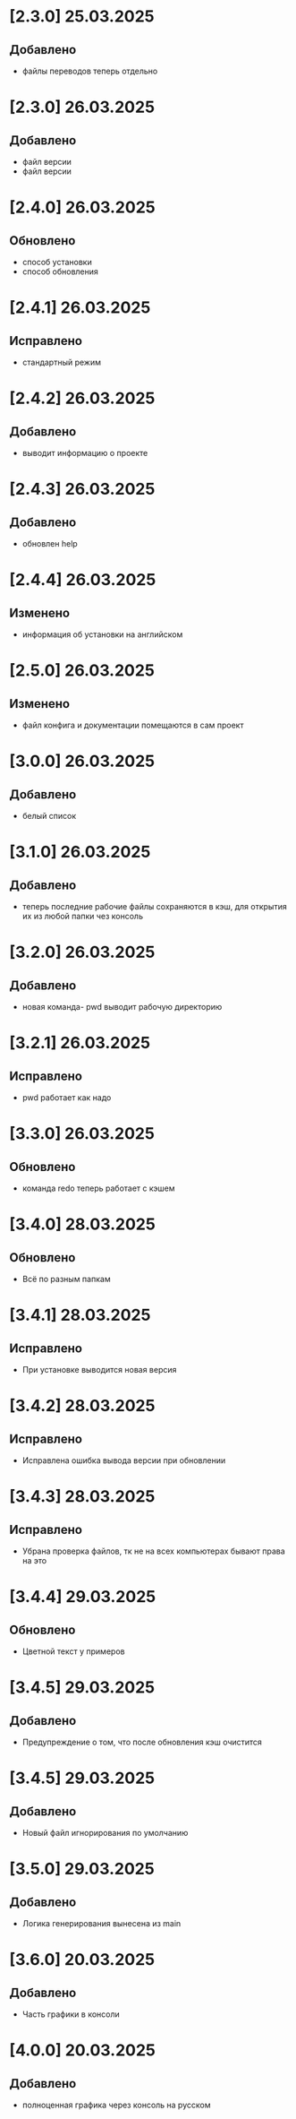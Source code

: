 # [2.3.0] 25.03.2025
## Добавлено 
- файлы переводов теперь отдельно

# [2.3.0] 26.03.2025
## Добавлено 
- файл версии
- файл версии

# [2.4.0] 26.03.2025
## Обновлено 
- способ установки
- способ обновления

# [2.4.1] 26.03.2025
## Исправлено 
- стандартный режим

# [2.4.2] 26.03.2025
## Добавлено 
- выводит информацию о проекте


# [2.4.3] 26.03.2025
## Добавлено 
- обновлен help

# [2.4.4] 26.03.2025
## Изменено 
- информация об установки на английском

# [2.5.0] 26.03.2025
## Изменено 
- файл конфига и документации помещаются в сам проект


# [3.0.0] 26.03.2025
## Добавлено 
- белый список

# [3.1.0] 26.03.2025
## Добавлено 
- теперь последние рабочие файлы сохраняются в кэш, для открытия их из любой папки чез консоль 

# [3.2.0] 26.03.2025
## Добавлено 
- новая команда- pwd выводит рабочую директорию

# [3.2.1] 26.03.2025
## Исправлено 
- pwd работает как надо

# [3.3.0] 26.03.2025
## Обновлено 
- команда redo теперь работает с кэшем

# [3.4.0] 28.03.2025
## Обновлено 
- Всё по разным папкам


# [3.4.1] 28.03.2025
## Исправлено 
- При установке выводится новая версия


# [3.4.2] 28.03.2025
## Исправлено 
- Исправлена ошибка вывода версии при обновлении


# [3.4.3] 28.03.2025
## Исправлено 
- Убрана проверка файлов, тк не на всех компьютерах бывают права на это 

# [3.4.4] 29.03.2025
## Обновлено 
- Цветной текст у примеров

# [3.4.5] 29.03.2025
## Добавлено 
- Предупреждение о том, что после обновления кэш очистится

# [3.4.5] 29.03.2025
## Добавлено 
- Новый файл игнорирования по умолчанию

# [3.5.0] 29.03.2025
## Добавлено 
- Логика генерирования вынесена из main

# [3.6.0] 20.03.2025
## Добавлено 
- Часть графики в консоли

# [4.0.0] 20.03.2025
## Добавлено 
- полноценная графика через консоль на русском